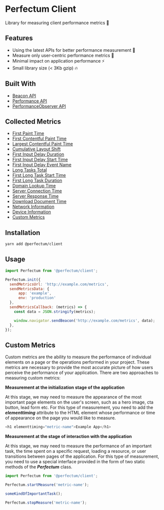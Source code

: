 # Perfectum Client
Library for measuring client performance metrics :rocket:

## Features
* Using the latest APIs for better performance measurement :dart:
* Measure only user-centric performance metrics :man:
* Minimal impact on application performance :zap:
* Small library size (< 3Kb gzip) :fire:

## Built With
* [Beacon API](https://developer.mozilla.org/en-US/docs/Web/API/Beacon_API)
* [Performance API](https://developer.mozilla.org/en-US/docs/Web/API/Performance_API)
* [PerformanceObserver API](https://developer.mozilla.org/en-US/docs/Web/API/PerformanceObserver)

## Collected Metrics
* [First Paint Time](https://w3c.github.io/paint-timing/)
* [First Contentful Paint Time](https://w3c.github.io/paint-timing/)
* [Largest Contentful Paint Time](https://wicg.github.io/largest-contentful-paint/)
* [Cumulative Layout Shift](https://wicg.github.io/layout-instability/)
* [First Input Delay Duration](https://wicg.github.io/event-timing/)
* [First Input Delay Start Time](https://wicg.github.io/event-timing/)
* [First Input Delay Event Name](https://wicg.github.io/event-timing/)
* [Long Tasks Total](https://w3c.github.io/longtasks/)
* [First Long Task Start Time](https://w3c.github.io/longtasks/)
* [First Long Task Duration](https://w3c.github.io/longtasks/)
* [Domain Lookup Time](https://w3c.github.io/navigation-timing/)
* [Server Connection Time](https://w3c.github.io/navigation-timing/)
* [Server Response Time](https://w3c.github.io/navigation-timing/)
* [Download Document Time](https://w3c.github.io/navigation-timing/)
* [Network Information](https://wicg.github.io/netinfo/)
* [Device Information](https://developer.mozilla.org/en-US/docs/Web/HTTP/Browser_detection_using_the_user_agent/)
* [Custom Metrics](https://wicg.github.io/element-timing/)

## Installation
```sh
yarn add @perfectum/client
```

## Usage
```javascript
import Perfectum from '@perfectum/client';

Perfectum.init({
  sendMetricsUrl: 'http://example.com/metrics',
  sendMetricsData: {
      app: 'example',
      env: 'production'
  },
  sendMetricsCallback: (metrics) => {
    const data = JSON.stringify(metrics);

    window.navigator.sendBeacon('http://example.com/metrics', data);
  },
});
```

## Custom Metrics
Custom metrics are the ability to measure the performance of individual elements on a page or the operations performed in your project. These metrics are necessary to provide the most accurate picture of how users perceive the performance of your application. There are two approaches to measuring custom metrics:

**Measurement at the initialization stage of the application**

At this stage, we may need to measure the appearance of the most important page elements on the user's screen, such as a hero image, cta button, lead form etc. For this type of measurement, you need to add the ***elementtiming*** attribute to the HTML element whose performance or time of appearance on the page you would like to measure.

```javascript
<h1 elementtiming="metric-name">Example App</h1>
```

**Measurement at the stage of interaction with the application**

At this stage, we may need to measure the performance of an important task, the time spent on a specific request, loading a resource, or user transitions between pages of the application. For this type of measurement, you need to use a special interface provided in the form of two static methods of the ***Perfectum*** class.

```javascript
import Perfectum from '@perfectum/client';

Perfectum.startMeasure('metric-name');

someKindOfImportantTask();

Perfectum.stopMeasure('metric-name');
```
